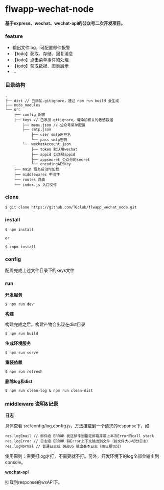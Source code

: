 # flwapp-wechat-node

**基于express、wechat、wechat-api的公众号二次开发项目。**

### feature

* 输出文件log，可配置邮件报警
* 【todo】获取、存储、回复消息
* 【todo】点击菜单事件的处理
* 【todo】获取数据、图表展示
* ...

### 目录结构

```
.
├── dist // 已添加.gitignore，通过 npm run build 会生成
├── node_modules
└── src
    ├── config 配置
    ├── keys // 已添加.gitignore，请添加相关的敏感数据
        ├── menu.json // 公众号菜单配置
        ├── smtp.json
            ├── user smtp用户名
            └── pass smtp密码
        └── wechatAccount.json 
            ├── token 默认填wechat
            ├── appid 公众号appid
            ├── appsecret 公众号的secret
            └── encodingAESKey
    ├── main 服务启动时加载
    ├── middlewares 中间件
    └── routes 路由
    └── index.js 入口文件
```

### clone

```
$ git clone https://github.com/TGclub/flwapp_wechat_node.git
```

### install

```
$ npm install

or

$ cnpm install
```

### config

配置完成上述文件目录下的keys文件

### run

**开发服务**

```
$ npm run dev
```

**构建**

构建完成之后，构建产物会出现在dist目录

```
$ npm run build
```

**生成环境服务**

```
$ npm run serve
```

**重装依赖**

```
$ npm run refresh
```

**删除log和dist**

```
$ npm run clean-log & npm run clean-dist
```

### middleware 说明&记录

**日志**

具体查看 src/config/log.config.js，方法挂载到一个请求的response下，如

```
res.logEmail // 邮件级 ERROR 发送邮件到指定邮箱并带上本次Error的call stack
res.logError // 日志级 ERROR 将Error上下文输出到文件（按文件大小切分日志）
res.logNormal // 普通日志级 DEBUG 输出基本日志（按日期切分） 
```

使用原则：需要打log才打，不需要就不打。另外，开发环境下的log全部会输出到console。

**wechat-api**

挂载到response的wxAPI下。